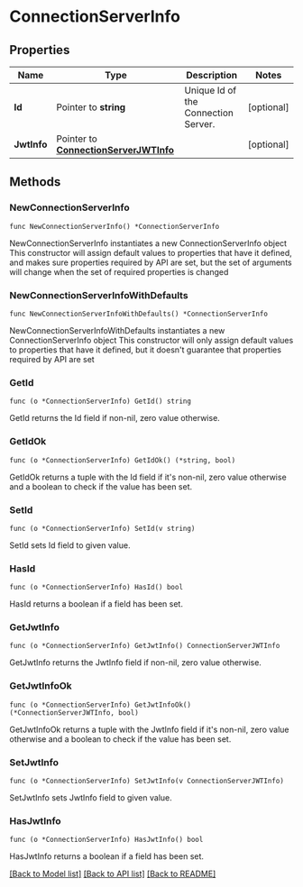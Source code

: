 # ConnectionServerInfo

## Properties

Name | Type | Description | Notes
------------ | ------------- | ------------- | -------------
**Id** | Pointer to **string** | Unique Id of the Connection Server. | [optional] 
**JwtInfo** | Pointer to [**ConnectionServerJWTInfo**](ConnectionServerJWTInfo.md) |  | [optional] 

## Methods

### NewConnectionServerInfo

`func NewConnectionServerInfo() *ConnectionServerInfo`

NewConnectionServerInfo instantiates a new ConnectionServerInfo object
This constructor will assign default values to properties that have it defined,
and makes sure properties required by API are set, but the set of arguments
will change when the set of required properties is changed

### NewConnectionServerInfoWithDefaults

`func NewConnectionServerInfoWithDefaults() *ConnectionServerInfo`

NewConnectionServerInfoWithDefaults instantiates a new ConnectionServerInfo object
This constructor will only assign default values to properties that have it defined,
but it doesn't guarantee that properties required by API are set

### GetId

`func (o *ConnectionServerInfo) GetId() string`

GetId returns the Id field if non-nil, zero value otherwise.

### GetIdOk

`func (o *ConnectionServerInfo) GetIdOk() (*string, bool)`

GetIdOk returns a tuple with the Id field if it's non-nil, zero value otherwise
and a boolean to check if the value has been set.

### SetId

`func (o *ConnectionServerInfo) SetId(v string)`

SetId sets Id field to given value.

### HasId

`func (o *ConnectionServerInfo) HasId() bool`

HasId returns a boolean if a field has been set.

### GetJwtInfo

`func (o *ConnectionServerInfo) GetJwtInfo() ConnectionServerJWTInfo`

GetJwtInfo returns the JwtInfo field if non-nil, zero value otherwise.

### GetJwtInfoOk

`func (o *ConnectionServerInfo) GetJwtInfoOk() (*ConnectionServerJWTInfo, bool)`

GetJwtInfoOk returns a tuple with the JwtInfo field if it's non-nil, zero value otherwise
and a boolean to check if the value has been set.

### SetJwtInfo

`func (o *ConnectionServerInfo) SetJwtInfo(v ConnectionServerJWTInfo)`

SetJwtInfo sets JwtInfo field to given value.

### HasJwtInfo

`func (o *ConnectionServerInfo) HasJwtInfo() bool`

HasJwtInfo returns a boolean if a field has been set.


[[Back to Model list]](../README.md#documentation-for-models) [[Back to API list]](../README.md#documentation-for-api-endpoints) [[Back to README]](../README.md)


